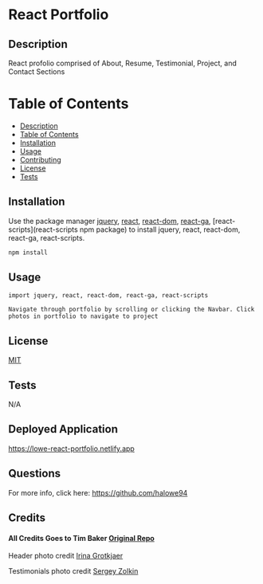 # React Portfolio

## Description

React profolio comprised of About, Resume, Testimonial, Project, and Contact Sections

# Table of Contents

- [Description](#Description)
- [Table of Contents](#Table-Of-Contents)
- [Installation](#Installation)
- [Usage](#Usage)
- [Contributing](#Contributing)
- [License](#License)
- [Tests](#Tests)

## Installation

Use the package manager
[jquery](https://www.npmjs.com/package/jquery),
[react](https://www.npmjs.com/package/react),
[react-dom](https://www.npmjs.com/package/react-dom),
[react-ga](https://www.npmjs.com/package/react-ga),
[react-scripts](react-scripts npm package)
to install jquery, react, react-dom, react-ga, react-scripts.

```bash
npm install
```

## Usage

```jquery, react, react-dom, react-ga, react-scripts
import jquery, react, react-dom, react-ga, react-scripts

Navigate through portfolio by scrolling or clicking the Navbar. Click photos in portfolio to navigate to project

```

## License

[MIT](https://opensource.org/licenses/MIT)

## Tests

N/A

## Deployed Application

https://lowe-react-portfolio.netlify.app

## Questions

For more info, click here:
https://github.com/halowe94

## Credits

#### All Credits Goes to Tim Baker <a href='https://github.com/tbakerx/react-resume-template'>Original Repo</a>

Header photo credit
<a href="https://unsplash.com/photos/9T-sOLDi-zQ">Irina Grotkjaer</a>

Testimonials photo credit
<a href="https://unsplash.com/photos/_UeY8aTI6d0">Sergey Zolkin</a>
